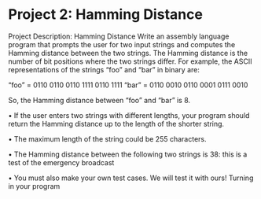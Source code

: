 # Project 2: Hamming Distance

Project Description: Hamming Distance
Write an assembly language program that prompts the user for two input strings and computes the
Hamming distance between the two strings. The Hamming distance is the number of bit positions
where the two strings differ. For example, the ASCII representations of the strings “foo” and “bar” in binary are:

“foo” = 0110 0110 0110 1111 0110 1111
“bar” = 0110 0010 0110 0001 0111 0010

So, the Hamming distance between “foo” and “bar” is 8. 

• If the user enters two strings with different lengths, your program should return the Hamming distance up to the length of the shorter string.

• The maximum length of the string could be 255 characters.

• The Hamming distance between the following two strings is 38:
this is a test
of the emergency broadcast 

• You must also make your own test cases. We will test it with ours!
Turning in your program


